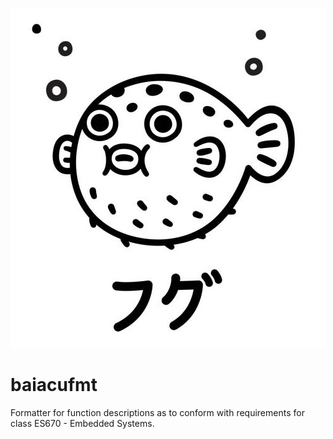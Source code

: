 ![](https://github.com/Pedro4064/baiacufmt/blob/master/imgs/baiacu.jpg?raw=true)

# baiacufmt
Formatter for function descriptions as to conform with requirements for class ES670 - Embedded Systems.